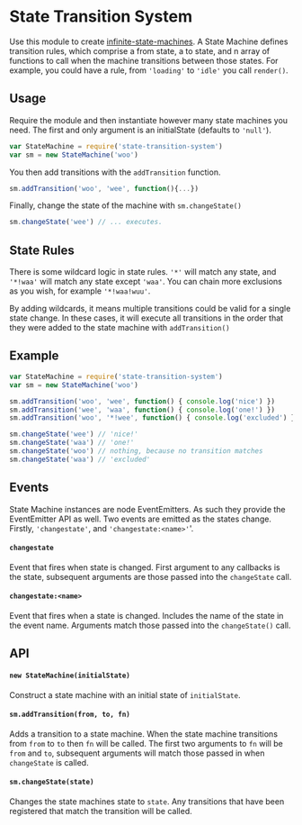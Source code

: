 State Transition System
======================

Use this module to create [infinite-state-machines][ifsm_wiki]. A State Machine defines transition rules, which comprise a from state, a to state, and n array of functions to call when the machine transitions between those states. For example, you could have a rule, from `'loading'` to `'idle'` you call `render()`.


Usage
-----

Require the module and then instantiate however many state machines you need. The first and only argument is an initialState (defaults to `'null'`).

```javascript
var StateMachine = require('state-transition-system')
var sm = new StateMachine('woo')
```

You then add transitions with the `addTransition` function.

```javascript
sm.addTransition('woo', 'wee', function(){...})
```

Finally, change the state of the machine with `sm.changeState()`

```javascript
sm.changeState('wee') // ... executes.
```


State Rules
-----------

There is some wildcard logic in state rules. `'*'` will match any state, and `'*!waa'` will match any state except `'waa'`. You can chain more exclusions as you wish, for example `'*!waa!wuu'`.

By adding wildcards, it means multiple transitions could be valid for a single state change. In these cases, it will execute all transitions in the order that they were added to the state machine with `addTransition()`


Example
-------

```javascript
var StateMachine = require('state-transition-system')
var sm = new StateMachine('woo')

sm.addTransition('woo', 'wee', function() { console.log('nice') })
sm.addTransition('wee', 'waa', function() { console.log('one!') })
sm.addTransition('woo', '*!wee', function() { console.log('excluded') })

sm.changeState('wee') // 'nice!'
sm.changeState('waa') // 'one!'
sm.changeState('woo') // nothing, because no transition matches
sm.changeState('waa') // 'excluded'
```

Events
------

State Machine instances are node EventEmitters. As such they provide the EventEmitter API as well. Two events are emitted as the states change. Firstly, `'changestate'`, and `'changestate:<name>'`'.

#### `changestate` ####

Event that fires when state is changed. First argument to any callbacks is the state, subsequent arguments are those passed into the `changeState` call.


#### `changestate:<name>` ####

Event that fires when a state is changed. Includes the name of the state in the event name. Arguments match those passed into the `changeState()` call.

API
---

#### `new StateMachine(initialState)` ####

Construct a state machine with an initial state of `initialState`.


#### `sm.addTransition(from, to, fn)` ####

Adds a transition to a state machine. When the state machine transitions from `from` to `to` then `fn` will be called. The first two arguments to `fn` will be `from` and `to`, subsequent arguments will match those passed in when `changeState` is called.


#### `sm.changeState(state)` ####

Changes the state machines state to `state`. Any transitions that have been registered that match the transition will be called.

[ifsm_wiki]: http://en.wikipedia.org/wiki/State_transition_system

